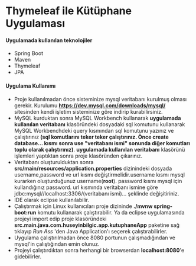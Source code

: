 # Thymeleaf ile Kütüphane Uygulaması

#### Uygulamada kullanılan teknolojiler
- Spring Boot
- Maven
- Thymeleaf
- JPA

#### Uygulama Kullanımı
- Proje kullanılmadan önce sisteminize mysql veritabanı kurulmuş olması gerekir. Kurulumu **https://dev.mysql.com/downloads/mysql/** sitesinden kendi işletim sisteminize göre indirip kurabilirsiniz.
- MySQL kurduktan sonra MySQL Workbench kullanarak **uygulamada kullanılan veritabanı** klasöründeki dosyadaki sql komutunu kullanarak MySQL Workbenchdeki query kısmından sql komutunu yazınız ve çalıştırınız **(sql komutlarını teker teker çalıştırınız. Önce create database... kısmı sonra use "veritabanı ismi"  sonunda diğer komutları toplu olarak çalıştırınız)**. **uygulamada kullanılan veritabanı** klasörünü işlemleri yaptıktan sonra proje klasöründen çıkarınız.
- Veritabanı oluşturulduktan sonra **src/main/resources/application.properties** dizinindeki dosyada username,password ve url kısmı değiştirmelidir.username kısmı mysql kurarken oluşturduğunuz username(**root**). password kısmı mysql için kullandığınız password. url kısmında veritabanı ismine göre jdbc:mysql//localhost:3306/(veritabanı ismi)... şeklinde değişitiriniz.
- IDE olarak eclipse kullanılabilir. 
- Çalıştırmak için Linux kullanıcıları proje dizininde  **./mvnw spring-boot:run** komutu kullanarak çalıştırabilir. Ya da eclipse uygulamasında projeyi import edip proje klasöründeki **src.main.java.com.huseyinbilgic.app.kutuphaneApp** paketine sağ tıklayıp *Run Ass* 'den  Java Application'ı seçerek çalıştırabilirler.
- Uygulama çalıştırılmadan önce 8080 portunun çalışmadığından ve mysql'in çalıştığından emin olunuz.
- Projeyi çalıştırdıktan sonra herhangi bir browserdan **localhost:8080**'e gidebilirler. 

